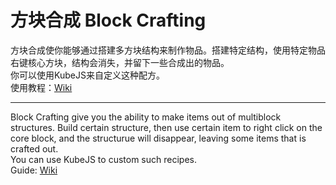 # 方块合成 Block Crafting
方块合成使你能够通过搭建多方块结构来制作物品。搭建特定结构，使用特定物品右键核心方块，结构会消失，并留下一些合成出的物品。  
你可以使用KubeJS来自定义这种配方。  
使用教程：[Wiki](https://github.com/CPearl0/Block-Crafting/wiki)  
***
Block Crafting give you the ability to make items out of multiblock structures. Build certain structure, then use certain item to right click on the core block, and the structurue will disappear, leaving some items that is crafted out.  
You can use KubeJS to custom such recipes.  
Guide: [Wiki](https://github.com/CPearl0/Block-Crafting/wiki)  

